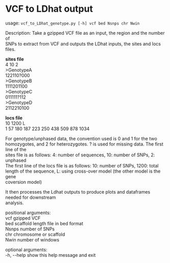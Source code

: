 # VCF to LDhat output

usage: `vcf_to_LDhat_genotype.py [-h] vcf bed Nsnps chr Nwin`  

Description: Take a gzipped VCF file as an input, the region and the number of  
SNPs to extract from VCF and outputs the LDhat inputs, the sites and locs files.  

**sites file**  
4 10 2  
\>GenotypeA  
122110?000  
\>GenotypeB  
1111201100  
\>GenotypeC  
011111?112  
\>GenotypeD  
2112210100  
  
**locs file**  
10 1200 L  
1 57 180 187 223 250 438 509 878 1034  
  
For genotype/unphased data, the convention used is 0 and 1 for the two  
homozygotes, and 2 for heterozygotes. ? is used for missing data. The first line of the  
sites file is as follows: 4: number of sequences, 10: number of SNPs, 2: unphased  
The first line of the locs file is as follows: 10: number of SNPs, 1200: total  
length of the sequence, L: using cross-over model (the other model is the gene  
coversion model)

It then processes the Ldhat outputs to produce plots and dataframes needed for downstream  
analysis.  

positional arguments:  
  vcf         gzipped VCF  
  bed         scaffold length file in bed format  
  Nsnps       number of SNPs  
  chr         chromosome or scaffold  
  Nwin        number of windows  

optional arguments:  
  -h, --help  show this help message and exit  